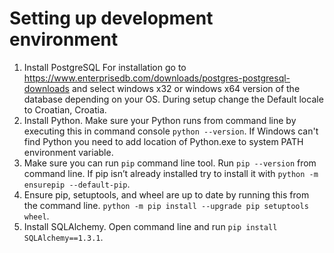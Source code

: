 # Setting up development environment

1. Install PostgreSQL
  For installation go to https://www.enterprisedb.com/downloads/postgres-postgresql-downloads and select windows x32 or windows x64 version of the database depending on your OS.
  During setup change the Default locale to Croatian, Croatia.
2. Install Python.
  Make sure your Python runs from command line by executing this in command console `python --version`. If Windows can't find Python you need to add location of Python.exe to system PATH environment variable.
3. Make sure you can run `pip` command line tool.
  Run `pip --version` from command line. If pip isn’t already installed try to install it with `python -m ensurepip --default-pip`.
4. Ensure pip, setuptools, and wheel are up to date by running this from the command line.
  `python -m pip install --upgrade pip setuptools wheel`.
5. Install SQLAlchemy.
  Open command line and run `pip install SQLAlchemy==1.3.1`.